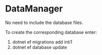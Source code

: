 # DataManager

No need to include the database files.

To create the corresponding database enter:

1. dotnet ef migrations add inti1
2. dotnet ef database update
